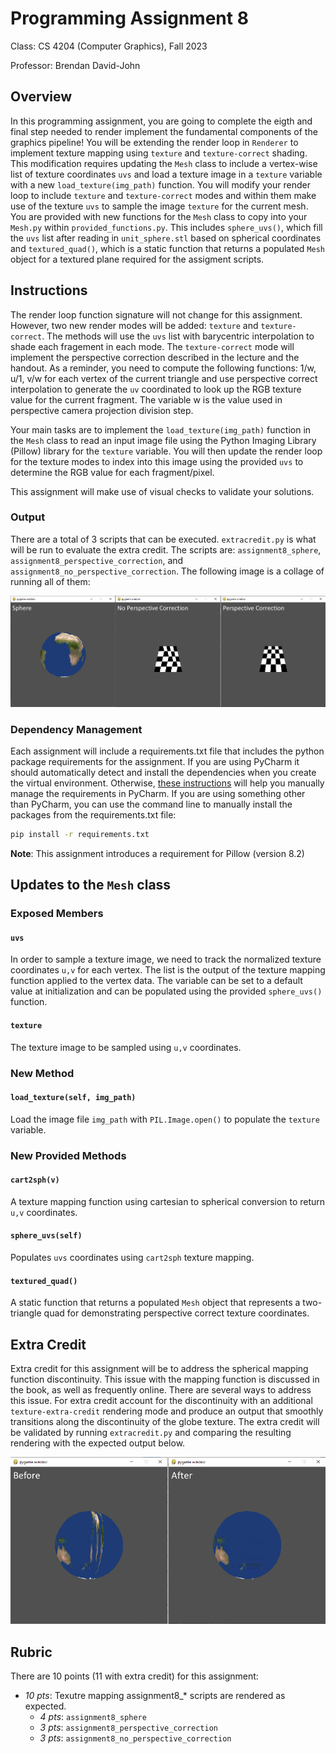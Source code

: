 # Programming Assignment 8

Class: CS 4204 (Computer Graphics), Fall 2023

Professor: Brendan David-John

## Overview

In this programming assignment, you are going to complete the eigth and final step needed to render implement the fundamental components of the graphics pipeline! 
You will be extending the render loop in `Renderer` to implement texture mapping using `texture` and `texture-correct` shading. This modification requires updating the `Mesh` 
class to include a vertex-wise list of texture coordinates `uvs` and load a texture image in a `texture` variable with a new `load_texture(img_path)` function. You will modify your render loop to include `texture` and `texture-correct` modes and within them make use of the texture `uvs` to sample the image `texture` for the current mesh. You are provided with new functions for the `Mesh` class to copy into your `Mesh.py` within `provided_functions.py`. This includes `sphere_uvs()`, which fill the `uvs` list after reading in `unit_sphere.stl` based on spherical coordinates and `textured_quad()`, which is a static function that returns a populated `Mesh` object for a textured plane required for the assigment scripts. 

## Instructions
The render loop function signature will not change for this assignment. However, two new render modes will be added: 
`texture` and `texture-correct`. The methods will use the `uvs` list with barycentric interpolation to shade each fragement in each mode. The `texture-correct` mode will implement the perspective correction described in the lecture and the handout. As a reminder, you need to compute the following functions: 1/w, u/1, v/w for each vertex of the current triangle and use perspective correct interpolation to generate the `uv` coordinated to look up the RGB texture value for the current fragment. The variable w is the value used in perspective camera projection division step.

Your main tasks are to implement the `load_texture(img_path)` function in the `Mesh` class to read an input image file using the Python Imaging Library (Pillow) library for the `texture` variable. You will then update the render loop for the texture modes to index into this image using the provided `uvs` to determine the RGB value for each fragment/pixel.   

This assignment will make use of visual checks to validate your solutions.

### Output

There are a total of 3 scripts that can be executed. `extracredit.py` is what will be run to evaluate the extra 
credit. The scripts are: `assignment8_sphere`, `assignment8_perspective_correction`, and `assignment8_no_perspective_correction`.
The following image is a collage of running all of them:

![combined output](combined_output.png)

### Dependency Management
Each assignment will include a requirements.txt file that includes the python package requirements for the assignment. If you are using PyCharm it should automatically detect and install the dependencies when you create the virtual environment. Otherwise, [these instructions](https://www.jetbrains.com/help/pycharm/managing-dependencies.html#configure-requirements) will help you manually manage the requirements in PyCharm. If you are using something other than PyCharm, you can use the command line to manually install the packages from the requirements.txt file:

```bash
pip install -r requirements.txt
```

**Note**: This assignment introduces a requirement for Pillow (version 8.2)

## Updates to the `Mesh` class

### Exposed Members

#### `uvs`
In order to sample a texture image, we need to track the normalized texture coordinates `u,v` for each vertex. The list is the output of the texture mapping function applied to the vertex data. The variable can be set to a default value at initialization and can be populated using the provided `sphere_uvs()` function.

#### `texture`
The texture image to be sampled using `u,v` coordinates.

### New Method

#### `load_texture(self, img_path)`
Load the image file `img_path` with `PIL.Image.open()` to populate the `texture` variable.

### New Provided Methods

#### `cart2sph(v)`
A texture mapping function using cartesian to spherical conversion to return `u,v` coordinates.

#### `sphere_uvs(self)`
Populates `uvs` coordinates using `cart2sph` texture mapping.

#### `textured_quad()`
A static function that returns a populated `Mesh` object that represents a two-triangle quad for demonstrating perspective correct texture coordinates.

## Extra Credit
Extra credit for this assignment will be to address the spherical mapping function discontinuity. This issue with the mapping function is discussed in the book, as well as frequently online. There are several ways to address this issue. For extra credit account for the discontinuity with an additional `texture-extra-credit` rendering mode and produce an output that smoothly transitions along the discontinuity of the globe texture. The extra credit will be validated by running `extracredit.py` and comparing the 
resulting rendering with the expected output below.


![extra credit output](extracredit_output.png)



## Rubric
There are 10 points (11 with extra credit) for this assignment:
- *10 pts*: Texutre mapping assignment8_* scripts are rendered as expected.
  - *4 pts*: `assignment8_sphere`
  - *3 pts*: `assignment8_perspective_correction`
  - *3 pts*: `assignment8_no_perspective_correction`
